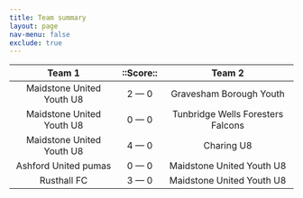 ```yaml
---
title: Team summary
layout: page
nav-menu: false
exclude: true
---
```




|          Team 1           |  ::Score::  |              Team 2               |
|:-------------------------:|:-----------:|:---------------------------------:|
| Maidstone United Youth U8 | 2 &mdash; 0 |      Gravesham Borough Youth      |
| Maidstone United Youth U8 | 0 &mdash; 0 | Tunbridge Wells Foresters Falcons |
| Maidstone United Youth U8 | 4 &mdash; 0 |            Charing U8             |
|   Ashford United pumas    | 0 &mdash; 0 |     Maidstone United Youth U8     |
|        Rusthall FC        | 3 &mdash; 0 |     Maidstone United Youth U8     |

 <br /><br /><br />